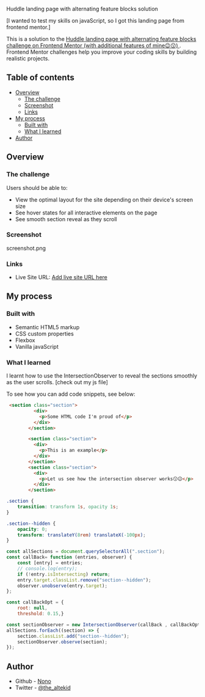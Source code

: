 Huddle landing page with alternating feature blocks solution 

[I wanted to test my skills on javaScript, so I got this landing page from frontend mentor.]

This is a solution to the [Huddle landing page with alternating feature blocks challenge on Frontend Mentor (with additional features of mine😉😗) ](https://www.frontendmentor.io/challenges/huddle-landing-page-with-alternating-feature-blocks-5ca5f5981e82137ec91a5100). Frontend Mentor challenges help you improve your coding skills by building realistic projects. 

## Table of contents

- [Overview](#overview)
  - [The challenge](#the-challenge)
  - [Screenshot](#screenshot)
  - [Links](#links)
- [My process](#my-process)
  - [Built with](#built-with)
  - [What I learned](#what-i-learned)
- [Author](#author)

## Overview

### The challenge

Users should be able to:

- View the optimal layout for the site depending on their device's screen size
- See hover states for all interactive elements on the page
- See smooth section reveal as they scroll

### Screenshot

screenshot.png


### Links

- Live Site URL: [Add live site URL here](https://your-live-site-url.com)

## My process

### Built with

- Semantic HTML5 markup
- CSS custom properties
- Flexbox
- Vanilla javaScript



### What I learned

I learnt how to use the IntersectionObserver to reveal the sections smoothly as the user scrolls.
[check out my js file]


To see how you can add code snippets, see below:

```html
 <section class="section">
          <div>
            <p>Some HTML code I'm proud of</p>
          </div>
        </section>

        <section class="section">
          <div>
            <p>This is an example</p>
          </div>
        </section>
        <section class="section">
          <div>
            <p>Let us see how the intersection observer works😗😉</p>
          </div>
        </section>
```
```css
.section {
	transition: transform 1s, opacity 1s;
}

.section--hidden {
	opacity: 0;
	transform: translateY(8rem) translateX(-100px);
}
```
```js
const allSections = document.querySelectorAll(".section");
const callBack= function (entries, observer) {
	const [entry] = entries;
	// console.log(entry);
	if (!entry.isIntersecting) return;
	entry.target.classList.remove("section--hidden");
	observer.unobserve(entry.target);
};

const callBackOpt = {
	root: null,
	threshold: 0.15,}

const sectionObserver = new IntersectionObserver(callBack , callBackOpt);
allSections.forEach((section) => {
	section.classList.add("section--hidden");
	sectionObserver.observe(section);
});

````
## Author

- Github - [Nono](https://github.com/4002-Nonye)
- Twitter - [@the_altekid](https://twitter.com/the_altekid)


